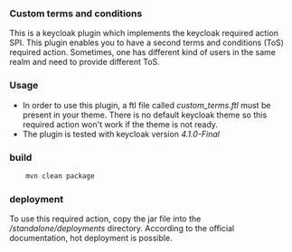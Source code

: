 ### Custom terms and conditions
This is a keycloak plugin which implements the keycloak required action SPI. This plugin enables you to have a second terms and conditions (ToS) required action. 
Sometimes, one has different kind of users in the same realm and need to provide different ToS.


### Usage
* In order to use this plugin, a ftl file called *custom_terms.ftl* must be present in your theme. There is no default keycloak theme so this required action won't work if the theme is not ready.
* The plugin is tested with keycloak version *4.1.0-Final*

### build
```bash
    mvn clean package
```

### deployment
To use this required action, copy the jar file into the *<keycloak-root>/standalone/deployments* directory.
According to the official documentation, hot deployment is possible.

